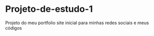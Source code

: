 # Projeto-de-estudo-1
 Projeto do meu portfolio site inicial para minhas redes sociais e meus códigos 
